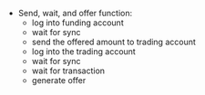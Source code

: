 - Send, wait, and offer function:
  - log into funding account
  - wait for sync
  - send the offered amount to trading account
  - log into the trading account
  - wait for sync
  - wait for transaction
  - generate offer
